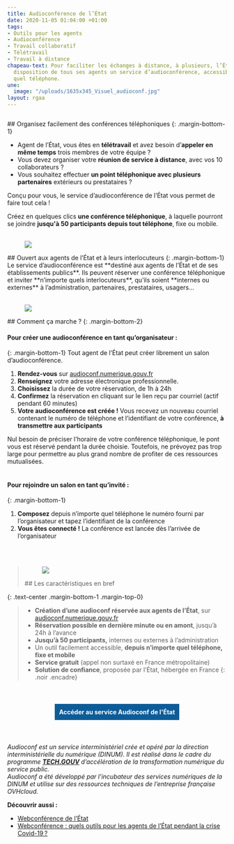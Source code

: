 ```yaml
---
title: Audioconférence de l’État
date: 2020-11-05 01:04:00 +01:00
tags:
- Outils pour les agents
- Audioconférence
- Travail collaboratif
- Télétravail
- Travail à distance
chapeau-text: Pour faciliter les échanges à distance, à plusieurs, l’État met à la
  disposition de tous ses agents un service d’audioconférence, accessible depuis n’importe
  quel téléphone.
une:
  image: "/uploads/1635x345_Visuel_audioconf.jpg"
layout: rgaa
---
```


<style>
.button {
background-color: #0d5c98;
border: 1px solid white;
color: white;
padding: 10px 10px;
text-align: center;
text-decoration: none;
display: inline-block;
font-style: normal;
margin: 4px 2px;
cursor: pointer;
}
</style>

<figure class='image-left' style='width: 6%;'><img src="/uploads/chat.png" alt=""></figure>## Organisez facilement des conférences téléphoniques
{: .margin-bottom-1}

* Agent de l’État, vous êtes en **télétravail** et avez besoin d’**appeler en même temps** trois membres de votre équipe ?
* Vous devez organiser votre **réunion de service à distance**, avec vos 10 collaborateurs ?
* Vous souhaitez effectuer **un point téléphonique avec plusieurs partenaires** extérieurs ou prestataires ?

Conçu pour vous, le service d’audioconférence de l’État vous permet de faire tout cela !

Créez en quelques clics **une conférence téléphonique**, à laquelle pourront se joindre **jusqu'à 50 participants depuis tout téléphone**, fixe ou mobile.
<br>
<br>

<figure class='image-left' style='width: 6%;'>
<img src="/uploads/group-bleu.png"/>
</figure>## Ouvert aux agents de l’État et à leurs interlocuteurs
{: .margin-bottom-1}
Le service d’audioconférence est **destiné aux agents de l’État et de ses établissements publics**. Ils peuvent réserver une conférence téléphonique et inviter **n’importe quels interlocuteurs**, qu’ils soient **internes ou externes** à l’administration, partenaires, prestataires, usagers…
<br>
<br>

<figure class='image-left' style='width: 6%;'>
<img src="/uploads/picto-intervention.png"/>
</figure>## Comment ça marche ?
{: .margin-bottom-2}

#### Pour créer une audioconférence en tant qu’organisateur :
{: .margin-bottom-1}
Tout agent de l’État peut créer librement un salon d’audioconférence.

1. **Rendez-vous** sur [audioconf.numerique.gouv.fr](https://audioconf.numerique.gouv.fr/)
2. **Renseignez** votre adresse électronique professionnelle.
3. **Choisissez** la durée de votre réservation, de 1h à 24h 
4. **Confirmez** la réservation en cliquant sur le lien reçu par courriel (actif pendant 60 minutes)
5. **Votre audioconférence est créée !** Vous recevez un nouveau courriel contenant le numéro de téléphone et l’identifiant de votre conférence, **à transmettre aux participants**

Nul besoin de préciser l’horaire de votre conférence téléphonique, le pont vous est réservé pendant la durée choisie. Toutefois, ne prévoyez pas trop large pour permettre au plus grand nombre de profiter de ces ressources mutualisées. 
<br>
<br>

#### Pour rejoindre un salon en tant qu’invité :
{: .margin-bottom-1}

1. **Composez** depuis n’importe quel téléphone le numéro fourni par l’organisateur et tapez l’identifiant de la conférence
2. **Vous êtes connecté !** La conférence est lancée dès l’arrivée de l’organisateur
<br>
<br>

> <figure class='image-center' style='width: 8%;'><img src="/uploads/outils.png"></figure>
> ## Les caractéristiques en bref
{: .text-center .margin-bottom-1 .margin-top-0}
> 
> * **Création d’une audioconf réservée aux agents de l’État**, sur [audioconf.numerique.gouv.fr](https://audioconf.numerique.gouv.fr/)
> * **Réservation possible en dernière minute ou en amont**, jusqu’à 24h à l’avance
> * **Jusqu’à 50 participants,** internes ou externes à l’administration
> * Un outil facilement accessible, **depuis n’importe quel téléphone, fixe et mobile**
> * **Service gratuit** (appel non surtaxé en France métropolitaine)
> * **Solution de confiance**, proposée par l’État, hébergée en France
{: .noir .encadre}
<br>
<br>

<div align="center">
<a href="https://audioconf.numerique.gouv.fr/" class="button"><b>Accéder au service Audioconf de l'État</b></a>
</div>
<br>
<br>

*Audioconf est un service interministériel crée et opéré par la direction interministérielle du numérique (DINUM). Il est réalisé dans le cadre du programme **[TECH.GOUV](/publications/tech-gouv-strategie-et-feuille-de-route-2019-2021/)** d’accélération de la transformation numérique du service public.
<br>Audioconf a été développé par l’incubateur des services numériques de la DINUM et utilise sur des ressources techniques de l’entreprise française OVHcloud.*
<br>

**Découvrir aussi :**
* [Webconférence de l’État](/outils-agents/webconference-etat/)
* [Webconférence : quels outils pour les agents de l’État pendant la crise Covid-19 ?](/outils-agents/organiser-webconference-outils-agents-etat/)